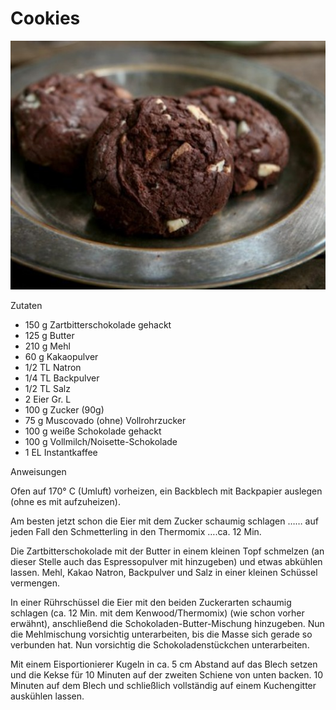 # Cookies

![cookies](../../images/cookies.jpg)

Zutaten

- 150 g Zartbitterschokolade gehackt
- 125 g Butter
- 210 g Mehl
- 60 g Kakaopulver
- 1/2 TL Natron
- 1/4 TL Backpulver
- 1/2 TL Salz
- 2 Eier Gr. L
- 100 g Zucker (90g)
- 75 g Muscovado (ohne) Vollrohrzucker
- 100 g weiße Schokolade gehackt
- 100 g Vollmilch/Noisette-Schokolade
- 1 EL Instantkaffee

Anweisungen

Ofen auf 170° C (Umluft) vorheizen, ein Backblech mit Backpapier auslegen (ohne es mit aufzuheizen).

Am besten jetzt schon die Eier mit dem Zucker schaumig schlagen …… auf jeden Fall den Schmetterling in den Thermomix ….ca. 12 Min.

Die Zartbitterschokolade mit der Butter in einem kleinen Topf schmelzen (an dieser Stelle auch das Espressopulver mit hinzugeben) und etwas abkühlen lassen. Mehl, Kakao Natron, Backpulver und Salz in einer kleinen Schüssel vermengen.

In einer Rührschüssel die Eier mit den beiden Zuckerarten schaumig schlagen (ca. 12 Min. mit dem Kenwood/Thermomix) (wie schon vorher erwähnt), anschließend die Schokoladen-Butter-Mischung hinzugeben. Nun die Mehlmischung vorsichtig unterarbeiten, bis die Masse sich gerade so verbunden hat. Nun vorsichtig die Schokoladenstückchen unterarbeiten.

Mit einem Eisportionierer Kugeln in ca. 5 cm Abstand auf das Blech setzen und die Kekse für 10 Minuten auf der zweiten Schiene von unten backen. 10 Minuten auf dem Blech und schließlich vollständig auf einem Kuchengitter auskühlen lassen.
